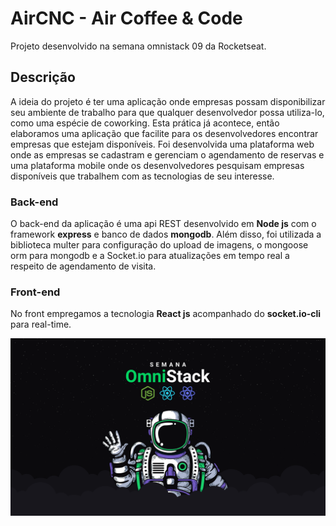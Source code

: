 # AirCNC - Air Coffee & Code
Projeto desenvolvido na semana omnistack 09 da Rocketseat.

## Descrição
  A ideia do projeto é ter uma aplicação onde empresas possam disponibilizar seu ambiente de trabalho para que qualquer desenvolvedor possa utiliza-lo, como uma espécie de coworking. Esta prática já acontece, então elaboramos uma aplicação que facilite para os desenvolvedores encontrar empresas que estejam disponíveis. Foi desenvolvida uma plataforma web onde as empresas se cadastram e gerenciam o agendamento de reservas e uma plataforma mobile onde os desenvolvedores pesquisam empresas disponíveis que trabalhem com as tecnologias de seu interesse.

### Back-end
O back-end da aplicação é uma api REST desenvolvido em **Node js** com o framework **express** e banco de dados **mongodb**. Além disso, foi utilizada a biblioteca multer para configuração do upload de imagens, o mongoose orm para mongodb e a Socket.io para atualizações em tempo real a respeito de agendamento de visita.

### Front-end
No front empregamos a tecnologia **React js** acompanhado do **socket.io-cli** para real-time.

![wallpaper semana omnistack](omnistack-wallpaper-1920x1080.png)
